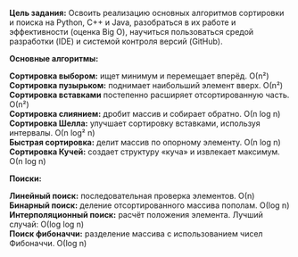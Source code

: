 **Цель задания:**
Освоить реализацию основных алгоритмов сортировки и поиска на Python, C++ и Java, разобраться в их работе и эффективности (оценка Big O), научиться пользоваться средой разработки (IDE) и системой контроля версий (GitHub).

**Основные алгоритмы:**

**Сортировка выбором:** ищет минимум и перемещает вперёд. О(n²)  
**Сортировка пузырьком:** поднимает наибольший элемент вверх. О(n²)  
**Сортировка вставками** постепенно расширяет отсортированную часть. О(n²)  
**Сортировка слиянием:** дробит массив и собирает обратно. О(n log n)  
**Сортировка Шелла:** улучшает сортировку вставками, используя интервалы. О(n log² n)  
**Быстрая сортировка:** делит массив по опорному элементу. О(n log n)  
**Сортировка Кучей:** создает структуру «куча» и извлекает максимум. О(n log n)  

**Поиски:**  

**Линейный поиск:** последовательная проверка элементов. О(n)  
**Бинарный поиск:** деление отсортированного массива пополам. О(log n)  
**Интерполяционный поиск:** расчёт положения элемента. Лучший случай: О(log log n)  
**Поиск фибоначчи:** разделение массива с использованием чисел Фибоначчи. О(log n)  
